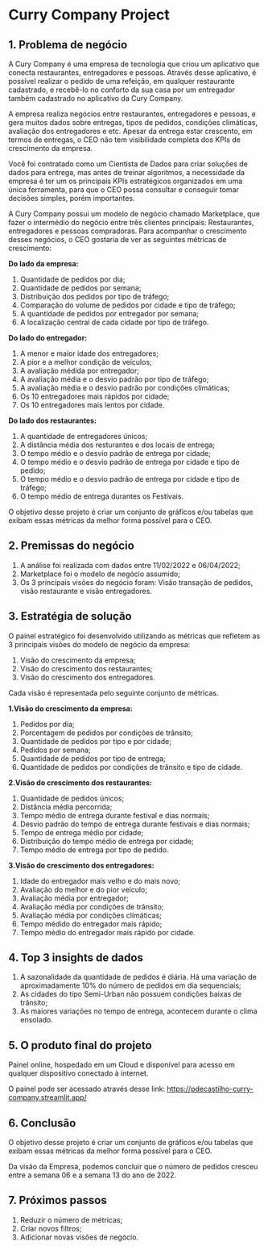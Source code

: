 # Curry Company Project

## 1. Problema de negócio

A Cury Company é uma empresa de tecnologia que criou um aplicativo que conecta restaurantes, entregadores e pessoas. Através desse aplicativo, é possível realizar o pedido de uma refeição, em qualquer restaurante cadastrado, e recebê-lo no conforto da sua casa por um entregador também cadastrado no aplicativo da Cury Company.

A empresa realiza negócios entre restaurantes, entregadores e pessoas, e gera muitos dados sobre entregas, tipos de pedidos, condições climáticas, avaliação dos entregadores e etc. Apesar da entrega estar crescento, em termos de entregas, o CEO não tem visibilidade completa dos KPIs de crescimento da empresa.

Você foi contratado como um Cientista de Dados para criar soluções de dados para entrega, mas antes de treinar algoritmos, a necessidade da empresa é ter um os principais KPIs estratégicos organizados em uma única ferramenta, para que o CEO possa consultar e conseguir tomar decisões simples, porém importantes.

A Cury Company possui um modelo de negócio chamado Marketplace, que fazer o intermédio do negócio entre três clientes principais: Restaurantes, entregadores e pessoas compradoras. Para acompanhar o crescimento desses negócios, o CEO gostaria de ver as seguintes métricas de crescimento:

**Do lado da empresa:**

1. Quantidade de pedidos por dia;
2. Quantidade de pedidos por semana;
3. Distribuição dos pedidos por tipo de tráfego;
4. Comparação do volume de pedidos por cidade e tipo de tráfego;
4. A quantidade de pedidos por entregador por semana;
5. A localização central de cada cidade por tipo de tráfego.

**Do lado do entregador:**

1. A menor e maior idade dos entregadores;
2. A pior e a melhor condição de veículos;
3. A avaliação médida por entregador;
4. A avaliação média e o desvio padrão por tipo de tráfego;
5. A avaliação média e o desvio padrão por condições climáticas;
6. Os 10 entregadores mais rápidos por cidade;
7. Os 10 entregadores mais lentos por cidade.

**Do lado dos restaurantes:**

1. A quantidade de entregadores únicos;
2. A distância média dos resturantes e dos locais de entrega;
3. O tempo médio e o desvio padrão de entrega por cidade;
4. O tempo médio e o desvio padrão de entrega por cidade e tipo de pedido;
5. O tempo médio e o desvio padrão de entrega por cidade e tipo de tráfego;
6. O tempo médio de entrega durantes os Festivais.

O objetivo desse projeto é criar um conjunto de gráficos e/ou tabelas que exibam essas métricas da melhor forma possível para o CEO.

## 2. Premissas do negócio

1. A análise foi realizada com dados entre 11/02/2022 e 06/04/2022;
2. Marketplace foi o modelo de negócio assumido;
3. Os 3 principais visões do negócio foram: Visão transação de pedidos, visão restaurante e visão entregadores.

## 3. Estratégia de solução

O painel estratégico foi desenvolvido utilizando as métricas que refletem as 3 principais visões do modelo de negócio da empresa:

1. Visão do crescimento da empresa;
2. Visão do crescimento dos restaurantes;
3. Visão do crescimento dos entregadores.

Cada visão é representada pelo seguinte conjunto de métricas.

**1.Visão do crescimento da empresa:**
  1. Pedidos por dia;
  2. Porcentagem de pedidos por condições de trânsito;
  3. Quantidade de pedidos por tipo e por cidade;
  4. Pedidos por semana;
  5. Quantidade de pedidos por tipo de entrega;
  6. Quantidade de pedidos por condições de trânsito e tipo de cidade.

**2.Visão do crescimento dos restaurantes:**
  1. Quantidade de pedidos únicos;
  2. Distância média percorrida;
  3. Tempo médio de entrega durante festival e dias normais;
  4. Desvio padrão do tempo de entrega durante festivais e dias normais;
  5. Tempo de entrega médio por cidade;
  6. Distribuição do tempo médio de entrega por cidade;
  7. Tempo médio de entrega por tipo de pedido.

**3.Visão do crescimento dos entregadores:**
  1. Idade do entregador mais velho e do mais novo;
  2. Avaliação do melhor e do pior veículo;
  3. Avaliação média por entregador;
  4. Avaliação média por condições de trânsito;
  5. Avaliação média por condições climáticas;
  6. Tempo médido do entregador mais rápido;
  7. Tempo médio do entregador mais rápido por cidade.

## 4. Top 3 insights de dados

1. A sazonalidade da quantidade de pedidos é diária. Há uma variação de aproximadamente 10% do número de pedidos em dia sequenciais;
2. As cidades do tipo Semi-Urban não possuem condições baixas de trânsito;
3. As maiores variações no tempo de entrega, acontecem durante o clima ensolado.

## 5. O produto final do projeto

Painel online, hospedado em um Cloud e disponível para acesso em qualquer dispositivo conectado à internet.

O painel pode ser acessado através desse link: https://pdecastilho-curry-company.streamlit.app/

## 6. Conclusão

O objetivo desse projeto é criar um conjunto de gráficos e/ou tabelas que exibam essas métricas da melhor forma possível para o CEO.

Da visão da Empresa, podemos concluir que o número de pedidos cresceu entre a semana 06 e a semana 13 do ano de 2022.

## 7. Próximos passos

1. Reduzir o número de métricas;
2. Criar novos filtros;
3. Adicionar novas visões de negócio.